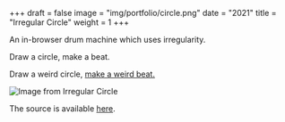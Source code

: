+++
draft = false
image = "img/portfolio/circle.png"
date = "2021"
title = "Irregular Circle"
weight = 1
+++

An in-browser drum machine which uses irregularity.
<!--more-->

Draw a circle, make a beat.

Draw a weird circle, [make a weird beat.](https://circle.jminjie.com)

![Image from Irregular Circle](/img/portfolio/res/circle_demo.png)

The source is available [here](https://github.com/jminjie/circle).

